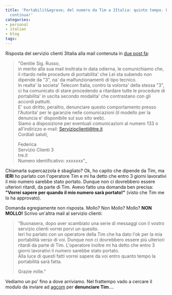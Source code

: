 ```yaml
---
title: 'Portabilit&agrave; del numero da Tim a 3Italia: quinto tempo. L''avventura
  continua!'
categories:
- personal
- italian
- blog
tags:
---
```

Risposta del servizio clienti 3Italia alla mail contenuta in [due post
fa]({{site.url}}/2009/08/19/portabilita-del-numero-da-tim-a-3italia-quarto-tempo/):

>"Gentile Sig. Russo,  
in merito alla sua mail inoltrata in data odierna, le comunichiamo che, il
ritardo nelle procedure di portabilita' che Lei sta subendo non dipende da
"3", na' da malfunzionamenti di tipo tecnico.  
In realta' la societa' Telecom Italia, contro la volonta' della stessa "3", ci
ha comunicato di stare procedendo a ritardare tutte le procedure di
portabilita' in uscita secondo modalita' che contrastano con gli accordi
pattuiti.  
E' suo diritto, peraltro, denunciare questo comportamento presso l'Autorita'
per le garanzie nelle comunicazioni (il modello per la denuncia e' disponibile
sul suo sito web).  
Siamo a disposizione per eventuali comunicazioni al numero 133 o all'indirizzo
e-mail: Servizioclienti@tre.it  
Cordiali saluti,
>
>Federica  
Servizio Clienti 3  
tre.it  
Numero identificativo: xxxxxxx"_

Chiamarla supercazzola è sbagliato? Ok, ho capito che dipende da Tim, ma
**IERI** ho parlato con l'operatore Tim e mi ha detto che entro 3 giorni
lavorativi il mio numero sarebbe stato portato. Dunque non ci dovrebbero
essere ulteriori ritardi, da parte di Tim. Avevo fatto una domanda ben
precisa: **"Vorrei sapere per quando il mio numero sarà portato!"** (visto che
Tim me lo ha approvato).

Domanda egregiamente non risposta. Mollo? Non Mollo? Mollo? **NON MOLLO!**
Scrivo un'altra mail al servizio clienti:  

>"Buonasera, dopo aver scambiato una serie di messaggi con il vostro servizio
clienti vorrei porvi un quesito.  
Ieri ho parlato con un operatore della Tim che ha dato l'ok per la mia
portabilità verso di voi. Dunque non ci dovrebbero essere più ulteriori
ritardi da parte di Tim. L'operatore inoltre mi ha detto che entro 3 giorni
lavorativi il numero sarebbe stato portato.  
Alla luce di questi fatti vorrei sapere da voi entro quanto tempo la
portabilità sarà fatta.  
>
>Grazie mille."

Vediamo un po' fino a dove arriviamo. Nel frattempo vado a cercare il modulo
da inviare ad [agcom](http://www.agcom.it/) per **denunciare Tim**....

